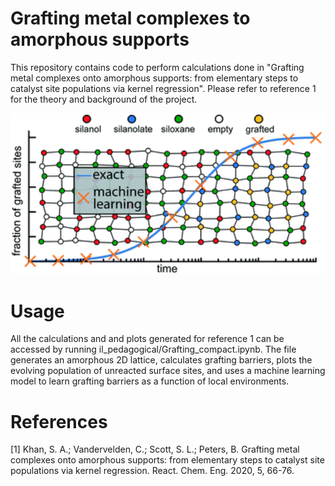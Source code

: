 # Grafting metal complexes to amorphous supports
This repository contains code to perform calculations done in "Grafting metal complexes onto amorphous supports: from elementary steps to catalyst site populations via kernel regression". Please refer to reference 1 for the theory and background of the project.

<img src="images/grafting.png" width=500>

# Usage
All the calculations and and plots generated for reference 1 can be accessed by running il_pedagogical/Grafting_compact.ipynb. The file generates an amorphous 2D lattice, calculates grafting barriers, plots the evolving population of unreacted surface sites, and uses a machine learning model to learn grafting barriers as a function of local environments.

# References
[1] Khan, S. A.; Vandervelden, C.; Scott, S. L.; Peters, B. Grafting metal complexes onto amorphous supports: from elementary steps to catalyst site populations via kernel regression. React. Chem. Eng. 2020, 5, 66-76.